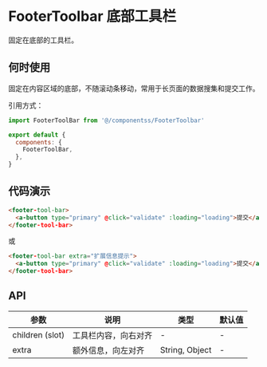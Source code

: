 # FooterToolbar 底部工具栏

固定在底部的工具栏。

## 何时使用

固定在内容区域的底部，不随滚动条移动，常用于长页面的数据搜集和提交工作。

引用方式：

```javascript
import FooterToolBar from '@/componentss/FooterToolbar'

export default {
  components: {
    FooterToolBar,
  },
}
```

## 代码演示

```html
<footer-tool-bar>
  <a-button type="primary" @click="validate" :loading="loading">提交</a-button>
</footer-tool-bar>
```

或

```html
<footer-tool-bar extra="扩展信息提示">
  <a-button type="primary" @click="validate" :loading="loading">提交</a-button>
</footer-tool-bar>
```

## API

| 参数            | 说明                 | 类型           | 默认值 |
| --------------- | -------------------- | -------------- | ------ |
| children (slot) | 工具栏内容，向右对齐 | -              | -      |
| extra           | 额外信息，向左对齐   | String, Object | -      |
